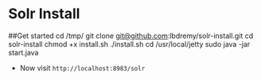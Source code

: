 # Solr Install

##Get started
    cd /tmp/
    git clone git@github.com:lbdremy/solr-install.git
    cd solr-install
    chmod +x install.sh
    ./install.sh
    cd /usr/local/jetty
    sudo java -jar start.java
    
 + Now visit `http://localhost:8983/solr`
